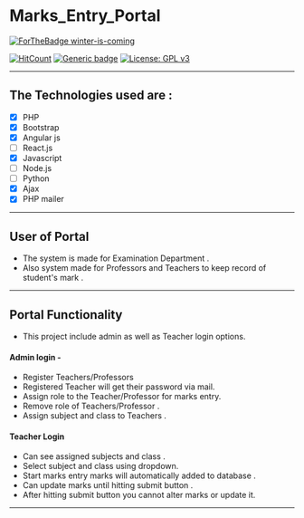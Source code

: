 # Marks_Entry_Portal

[![ForTheBadge winter-is-coming](http://ForTheBadge.com/images/badges/winter-is-coming.svg)](https://github.com/NarutoOp)

[![HitCount](http://hits.dwyl.com/NarutoOp/Marks_Entry_Portal.svg)](http://hits.dwyl.com/NarutoOp/Marks_Entry_Portal) [![Generic badge](https://img.shields.io/badge/Arpit-Gupta-1abc9c.svg)](https://github.com/NarutoOp) [![License: GPL v3](https://img.shields.io/badge/License-GPLv3-blue.svg)](https://www.gnu.org/licenses/gpl-3.0)

---

## The Technologies used are :


- [x] PHP
- [x] Bootstrap
- [x] Angular js
- [ ] React.js
- [x] Javascript
- [ ] Node.js
- [ ] Python
- [x] Ajax
- [x] PHP mailer

---

## User of Portal

 - The system is made for Examination Department . 
 - Also system made for Professors and Teachers to keep record of student's mark .
 
---

## Portal Functionality

- This project include admin as well as Teacher login options.

#### Admin login -
- Register Teachers/Professors
- Registered Teacher will get their password via mail.
- Assign role to the Teacher/Professor for marks entry.
- Remove role of Teachers/Professor .
- Assign subject and class to Teachers .

#### Teacher Login
- Can see assigned subjects and class .
- Select subject and class using dropdown.
- Start marks entry marks will automatically added to database .
- Can update marks until hitting submit button .
- After hitting submit button you cannot alter marks or update it.

---

